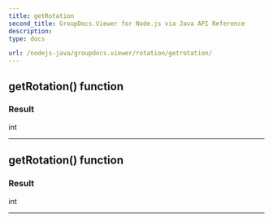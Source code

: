 ```yaml
---
title: getRotation
second_title: GroupDocs.Viewer for Node.js via Java API Reference
description: 
type: docs

url: /nodejs-java/groupdocs.viewer/rotation/getrotation/
---
```


## getRotation()  function


### Result
int


---


## getRotation()  function


### Result
int


---


